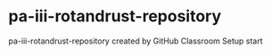 # pa-iii-rotandrust-repository
pa-iii-rotandrust-repository created by GitHub Classroom
Setup start
